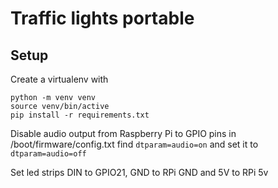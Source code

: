 # Traffic lights portable

## Setup

Create a virtualenv with 
```
python -m venv venv
source venv/bin/active
pip install -r requirements.txt
```
Disable audio output from Raspberry Pi to GPIO pins
in /boot/firmware/config.txt find `dtparam=audio=on` and set it to `dtparam=audio=off`

Set led strips DIN to GPIO21, GND to RPi GND and 5V to RPi 5v
